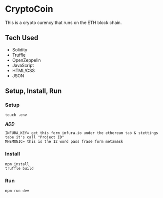 # CryptoCoin
This is a crypto curency that runs on the ETH block chain.

## Tech Used
- Solidity
- Truffle
- OpenZeppelin
- JavaScript
- HTML/CSS
- JSON

## Setup, Install, Run

### Setup
```
touch .env
```
***ADD***
```
INFURA_KEY= get this form infura.io under the ethereum tab & stettings tabe it's call "Project ID"
MNEMONIC= this is the 12 word pass frase form metamask
```

### Install

```
npm install
truffle build
```

### Run

```
npm run dev
```
